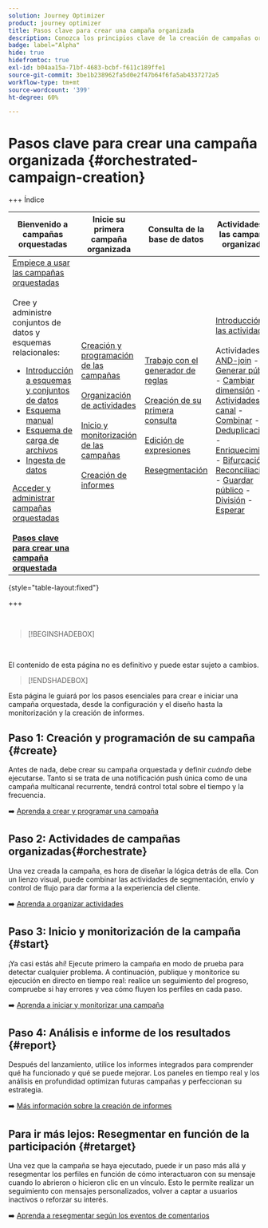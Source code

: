 ```yaml
---
solution: Journey Optimizer
product: journey optimizer
title: Pasos clave para crear una campaña organizada
description: Conozca los principios clave de la creación de campañas organizadas con Adobe Journey Optimizer
badge: label="Alpha"
hide: true
hidefromtoc: true
exl-id: b04aa15a-71bf-4683-bcbf-f611c189ffe1
source-git-commit: 3be1b238962fa5d0e2f47b64f6fa5ab4337272a5
workflow-type: tm+mt
source-wordcount: '399'
ht-degree: 60%

---
```



# Pasos clave para crear una campaña organizada {#orchestrated-campaign-creation}

+++ Índice

| Bienvenido a campañas orquestadas | Inicie su primera campaña organizada | Consulta de la base de datos | Actividades de las campañas organizadas |
|---|---|---|---|
| [Empiece a usar las campañas orquestadas](gs-orchestrated-campaigns.md)<br/><br/>Cree y administre conjuntos de datos y esquemas relacionales:</br> <ul><li>[Introducción a esquemas y conjuntos de datos](gs-schemas.md)</li><li>[Esquema manual](manual-schema.md)</li><li>[Esquema de carga de archivos](file-upload-schema.md)</li><li>[Ingesta de datos](ingest-data.md)</li></ul>[Acceder y administrar campañas orquestadas](access-manage-orchestrated-campaigns.md)<br/><br/><b>[Pasos clave para crear una campaña orquestada](gs-campaign-creation.md)</b> | [Creación y programación de las campañas](create-orchestrated-campaign.md)<br/><br/>[Organización de actividades](orchestrate-activities.md)<br/><br/>[Inicio y monitorización de las campañas](start-monitor-campaigns.md)<br/><br/>[Creación de informes](reporting-campaigns.md) | [Trabajo con el generador de reglas](orchestrated-rule-builder.md)<br/><br/>[Creación de su primera consulta](build-query.md)<br/><br/>[Edición de expresiones](edit-expressions.md)<br/><br/>[Resegmentación](retarget.md) | [Introducción a las actividades](activities/about-activities.md)<br/><br/>Actividades:<br/>[AND-join](activities/and-join.md) - [Generar público](activities/build-audience.md) - [Cambiar dimensión](activities/change-dimension.md) - [Actividades del canal](activities/channels.md) - [Combinar](activities/combine.md) - [Deduplicación](activities/deduplication.md) - [Enriquecimiento](activities/enrichment.md) - [Bifurcación](activities/fork.md) - [Reconciliación](activities/reconciliation.md) - [Guardar público](activities/save-audience.md) - [División](activities/split.md) - [Esperar](activities/wait.md) |

{style="table-layout:fixed"}

+++

<br/>

>[!BEGINSHADEBOX]

</br>

El contenido de esta página no es definitivo y puede estar sujeto a cambios.

>[!ENDSHADEBOX]

Esta página le guiará por los pasos esenciales para crear e iniciar una campaña orquestada, desde la configuración y el diseño hasta la monitorización y la creación de informes.

<!--
<table style="table-layout:fixed"><tr style="border: 0; text-align: center;" >
<td><a href="#create"><img alt="Create & schedule your campaign" src="../../channels/assets/do-not-localize/email.png"></a><br/><a href="#create"><strong>Create & schedule your campaign</strong></a></td>
<td><a href="#orchestrate"><img alt="Orchestrate campaign activities" src="../../channels/assets/do-not-localize/sms.png"></a><br/><a href="#orchestrate"><strong>Orchestrate campaign activities</strong></a></td>
<td><a href="#start"><img alt="Start & monitor your campaign" src="../../channels/assets/do-not-localize/push.png"></a><a href="#start"><strong>Start & monitor your campaign</strong></a></td>
<td><a href="#report"><img alt="Analyze & report on results" src="../../channels/assets/do-not-localize/push.png"></a><a href="#report"><strong>Analyze & report on results</strong></a></td>
</tr></table>-->



## Paso 1: Creación y programación de su campaña {#create}

Antes de nada, debe crear su campaña orquestada y definir *cuándo* debe ejecutarse. Tanto si se trata de una notificación push única como de una campaña multicanal recurrente, tendrá control total sobre el tiempo y la frecuencia.

➡️ [Aprenda a crear y programar una campaña](../orchestrated/create-orchestrated-campaign.md)

## Paso 2: Actividades de campañas organizadas{#orchestrate}

Una vez creada la campaña, es hora de diseñar la lógica detrás de ella. Con un lienzo visual, puede combinar las actividades de segmentación, envío y control de flujo para dar forma a la experiencia del cliente.

➡️ [Aprenda a organizar actividades](../orchestrated/orchestrate-activities.md)

## Paso 3: Inicio y monitorización de la campaña {#start}

¡Ya casi estás ahí! Ejecute primero la campaña en modo de prueba para detectar cualquier problema. A continuación, publique y monitorice su ejecución en directo en tiempo real: realice un seguimiento del progreso, compruebe si hay errores y vea cómo fluyen los perfiles en cada paso.

➡️ [Aprenda a iniciar y monitorizar una campaña](../orchestrated/start-monitor-campaigns.md)

## Paso 4: Análisis e informe de los resultados {#report}

Después del lanzamiento, utilice los informes integrados para comprender qué ha funcionado y qué se puede mejorar. Los paneles en tiempo real y los análisis en profundidad optimizan futuras campañas y perfeccionan su estrategia.

➡️ [Más información sobre la creación de informes](../orchestrated/reporting-campaigns.md)

## Para ir más lejos: Resegmentar en función de la participación {#retarget}

Una vez que la campaña se haya ejecutado, puede ir un paso más allá y resegmentar los perfiles en función de cómo interactuaron con su mensaje cuando lo abrieron o hicieron clic en un vínculo. Esto le permite realizar un seguimiento con mensajes personalizados, volver a captar a usuarios inactivos o reforzar su interés.

➡️ [Aprenda a resegmentar según los eventos de comentarios](../orchestrated/retarget.md)
